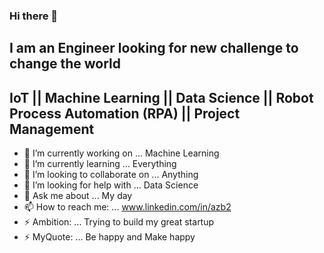 ### Hi there 👋


## I am an Engineer looking for new challenge to change the world

## IoT || Machine Learning || Data Science || Robot Process Automation (RPA) || Project Management


- 🔭 I’m currently working on ... Machine Learning 
- 🌱 I’m currently learning ... Everything
- 👯 I’m looking to collaborate on ... Anything
- 🤔 I’m looking for help with ... Data Science
- 💬 Ask me about ... My day
- 📫 How to reach me: ... www.linkedin.com/in/azb2
- ⚡ Ambition: ... Trying to build my great startup
- ⚡ MyQuote: ... Be happy and Make happy

